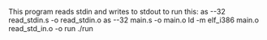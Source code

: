 This program reads stdin and writes to stdout
to run this:
as --32 read_stdin.s -o read_stdin.o
as --32 main.s -o main.o 
ld -m elf_i386 main.o read_std_in.o -o run 
./run
